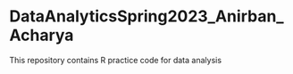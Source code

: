 # DataAnalyticsSpring2023_Anirban_Acharya

This repository contains R practice code for data analysis
